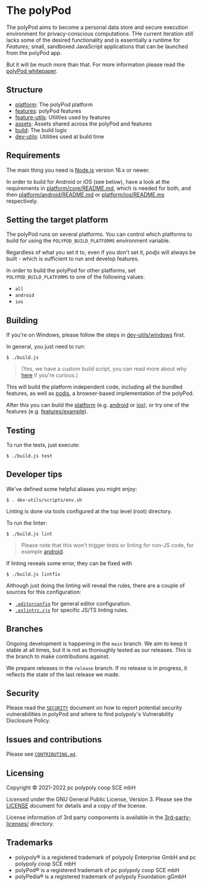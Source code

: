 # The polyPod

The polyPod aims to become a personal data store and secure execution environment for privacy-conscious computations. THe current iteration still lacks some of the desired functionality and is essentially a runtime for _Features_; small,
sandboxed JavaScript applications that can be launched from the polyPod app.

But it will be much more than that. For more information please read the
[polyPod whitepaper][1].

## Structure

- [platform](platform): The polyPod platform
- [features](features): polyPod features
- [feature-utils](feature-utils): Utilities used by features
- [assets](assets): Assets shared across the polyPod and features
- [build](build): The build logic
- [dev-utils](dev-utils): Utilities used at build time

## Requirements

The main thing you need is [Node.js](https://nodejs.org/) version 16.x or newer.

In order to build for Android or iOS (see below), have a look at the
requirements in [platform/core/README.md](platform/core/README.md), which is
needed for both, and then
[platform/android/README.md](platform/android/README.md) or
[platform/ios/README.ms](platform/ios/README.md) respectively.

## Setting the target platform

The polyPod runs on several platforms. You can control which platforms to build
for using the `POLYPOD_BUILD_PLATFORMS` environment variable.

Regardless of what you set it to, even if you don't set it, _podjs_ will always
be built - which is sufficient to run and develop features.

In order to build the polyPod for other platforms, set `POLYPOD_BUILD_PLATFORMS`
to one of the following values:

- `all`
- `android`
- `ios`

## Building

If you're on Windows, please follow the steps in
[dev-utils/windows](dev-utils/windows) first.

In general, you just need to run:

    $ ./build.js

> (Yes, we have a custom build script, you can read more about why [here](build)
> if you're curious.)

This will build the platform independent code, including all the bundled
features, as well as [podjs](platform/podjs), a browser-based implementation of
the polyPod.

After this you can build the [platform](platform)
(e.g. [android](platform/android) or [ios](platform/ios)), or try one of the
features (e.g. [features/example](features/example)).

## Testing

To run the tests, just execute:

    $ ./build.js test

## Developer tips

We've defined some helpful aliases you might enjoy:

    $ . dev-utils/scripts/env.sh

Linting is done via tools configured at the top level (root) directory.

To run the linter:

    $ ./build.js lint

> Please note that this won't trigger tests or linting for non-JS code, for
example [android](android).

If linting reveals some error, they can be fixed with

    $ ./build.js lintfix

Although just doing the linting will reveal the rules, there are a couple of
sources for this configuration:

* [`.editorconfig`](.editorconfig) for general editor configuration.
* [`.eslintrc.cjs`](.eslintrc.cjs) for specific JS/TS linting rules.

## Branches

Ongoing development is happening in the `main` branch. We aim to keep it stable
at all times, but it is not as thoroughly tested as our releases. This is the
branch to make contributions against.

We prepare releases in the `release` branch. If no release is in progress, it
reflects the state of the last release we made.

## Security

Please read the [`SECURITY`](SECURITY.md) document on how to report potential
security vulnerabilities in polyPod and where to find polypoly's Vulnerability
Disclosure Policy.

## Issues and contributions

Please see [`CONTRIBUTING.md`](CONTRIBUTING.md).

## Licensing

Copyright © 2021-2022 pc polypoly coop SCE mbH

Licensed under the GNU General Public License, Version 3.  Please see the
[LICENSE](LICENSE) document for details and a copy of the license.

License information of 3rd party components is available in the
[3rd-party-licenses/](3rd-party-licenses) directory.

## Trademarks

- polypoly® is a registered trademark of polypoly Enterprise GmbH and pc polypoly coop SCE mbH
- polyPod® is a registered trademark of pc polypoly coop SCE mbH
- polyPedia® is a registered trademark of polypoly Foundation gGmbH

[1]: https://polypoly.net/en/blog/whitepaper-in-pod-we-trust-our-technological-centrepiece/
